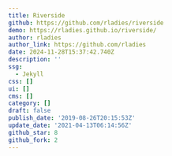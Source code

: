 ```yaml
---
title: Riverside
github: https://github.com/rladies/riverside
demo: https://rladies.github.io/riverside/
author: rladies
author_link: https://github.com/rladies
date: 2024-11-28T15:37:42.740Z
description: ''
ssg:
  - Jekyll
css: []
ui: []
cms: []
category: []
draft: false
publish_date: '2019-08-26T20:15:53Z'
update_date: '2021-04-13T06:14:56Z'
github_star: 8
github_fork: 2
---
```

